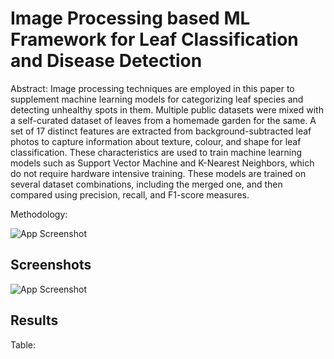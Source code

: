 
# Image Processing based ML Framework for Leaf Classification and Disease Detection


Abstract:
Image processing techniques are employed in this
paper to supplement machine learning models for categorizing
leaf species and detecting unhealthy spots in them. Multiple public
datasets were mixed with a self-curated dataset of leaves from a
homemade garden for the same. A set of 17 distinct features are
extracted from background-subtracted leaf photos to capture
information about texture, colour, and shape for leaf
classification. These characteristics are used to train machine
learning models such as Support Vector Machine and K-Nearest
Neighbors, which do not require hardware intensive training.
These models are trained on several dataset combinations,
including the merged one, and then compared using precision,
recall, and F1-score measures.

Methodology:

![App Screenshot](https://user-images.githubusercontent.com/52126773/168421012-f1ca2a53-6801-4ec4-a9c7-fcc6af2e70ee.png)
## Screenshots

![App Screenshot](https://user-images.githubusercontent.com/52126773/168420865-725cf378-0c41-464b-8d11-82ac732dc4bc.png)


## Results

Table:

